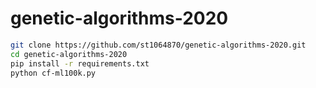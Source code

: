 # genetic-algorithms-2020
```bash
git clone https://github.com/st1064870/genetic-algorithms-2020.git
cd genetic-algorithms-2020
pip install -r requirements.txt
python cf-ml100k.py
```
